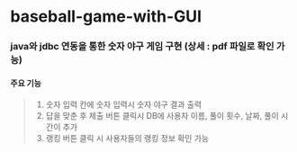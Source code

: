 # baseball-game-with-GUI


### java와 jdbc 연동을 통한 숫자 야구 게임 구현 (상세 : pdf 파일로 확인 가능)

#### 주요 기능

> 1. 숫자 입력 칸에 숫자 입력시 숫자 야구 결과 출력
> 2. 답을 맞춘 후 제출 버튼 클릭시 DB에 사용자 이름, 풀이 횟수, 날짜, 풀이 시간이 추가
> 3. 랭킹 버튼 클릭 시 사용자들의 랭킹 정보 확인 가능
